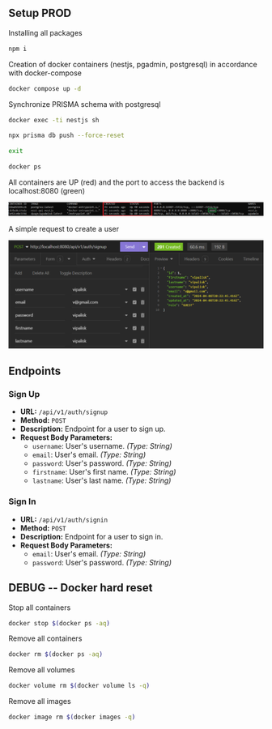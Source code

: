 ## Setup PROD

Installing all packages

```bash
npm i
```

Creation of docker containers (nestjs, pgadmin, postgresql) in accordance with
docker-compose

```bash
docker compose up -d
```

Synchronize PRISMA schema with postgresql

```bash
docker exec -ti nestjs sh
```

```bash
npx prisma db push --force-reset
```

```bash
exit
```

```bash
docker ps
```

All containers are UP (red) and the port to access the backend is localhost:8080
(green)

![docker](/docs/docker.png)

A simple request to create a user

![signup](/docs/signup.png)

## Endpoints

### Sign Up

-   **URL:** `/api/v1/auth/signup`
-   **Method:** `POST`
-   **Description:** Endpoint for a user to sign up.
-   **Request Body Parameters:**
    -   `username`: User's username. _(Type: String)_
    -   `email`: User's email. _(Type: String)_
    -   `password`: User's password. _(Type: String)_
    -   `firstname`: User's first name. _(Type: String)_
    -   `lastname`: User's last name. _(Type: String)_

### Sign In

-   **URL:** `/api/v1/auth/signin`
-   **Method:** `POST`
-   **Description:** Endpoint for a user to sign in.
-   **Request Body Parameters:**
    -   `email`: User's email. _(Type: String)_
    -   `password`: User's password. _(Type: String)_

## DEBUG -- Docker hard reset

Stop all containers

```bash
docker stop $(docker ps -aq)
```

Remove all containers

```bash
docker rm $(docker ps -aq)
```

Remove all volumes

```bash
docker volume rm $(docker volume ls -q)
```

Remove all images

```bash
docker image rm $(docker images -q)
```
